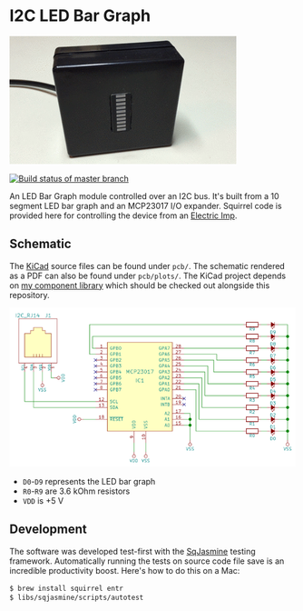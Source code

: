 I2C LED Bar Graph
=================

[![Animation](pictures/bargraph.gif)](pictures/bargraph.mov)

[![Build status of master branch](https://travis-ci.org/simlun/i2c-led-bar-graph.svg?branch=master)](https://travis-ci.org/simlun/i2c-led-bar-graph)

An LED Bar Graph module controlled over an I2C bus. It's built from a 10 segment LED bar graph and an MCP23017 I/O expander. Squirrel code is provided here for controlling the device from an [Electric Imp][3].


Schematic
---------

The [KiCad](http://www.kicad-pcb.org/) source files can be found under `pcb/`. The schematic rendered as a PDF can also be found under `pcb/plots/`. The KiCad project depends on [my component library][4] which should be checked out alongside this repository.

![Schematic](pictures/schematic.png)

* `D0`-`D9` represents the LED bar graph
* `R0`-`R9` are 3.6 kOhm resistors
* `VDD` is +5 V


Development
-----------

The software was developed test-first with the [SqJasmine][1] testing framework. Automatically running the tests on source code file save is an incredible productivity boost. Here's how to do this on a Mac:

```
$ brew install squirrel entr
$ libs/sqjasmine/scripts/autotest
```


[1]: http://github.com/simlun/sqjasmine
[2]: http://entrproject.org/
[3]: https://www.electricimp.com/
[4]: https://github.com/simlun/kicad-library-by-simlun
